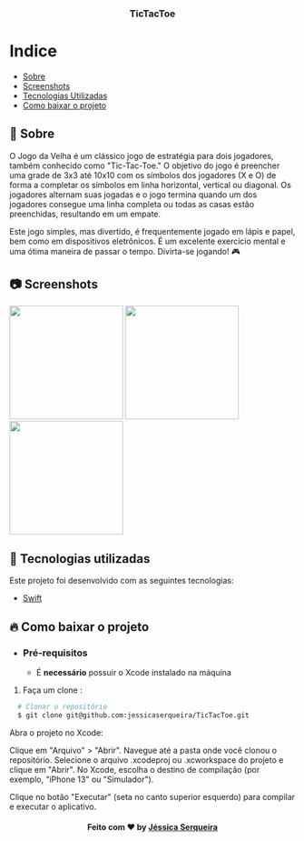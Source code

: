 <h3 align="center">
    <br><br>
    <b>TicTacToe</b> 
</h3>

<p align="center">
  <a href="https://www.linkedin.com/in/jessica-serqueira-939802ba/">
  </a>
</p>

# Indice

- [Sobre](#-sobre)
- [Screenshots](#-sobre)
- [Tecnologias Utilizadas](#-tecnologias-utilizadas)
- [Como baixar o projeto](#-como-baixar-o-projeto)


## 🔖 Sobre

O Jogo da Velha é um clássico jogo de estratégia para dois jogadores, também conhecido como "Tic-Tac-Toe." O objetivo do jogo é preencher uma grade de 3x3 até 10x10 com os símbolos dos jogadores (X e O) de forma a completar os símbolos em linha horizontal, vertical ou diagonal. Os jogadores alternam suas jogadas e o jogo termina quando um dos jogadores consegue uma linha completa ou todas as casas estão preenchidas, resultando em um empate.

Este jogo simples, mas divertido, é frequentemente jogado em lápis e papel, bem como em dispositivos eletrônicos. É um excelente exercício mental e uma ótima maneira de passar o tempo. Divirta-se jogando! 🎮

## 📷 Screenshots
<img src="https://github.com/jessicaserqueira/TicTacToe/assets/98955531/e19c5e40-89c5-444d-98da-357389740514" width="200" />
<img src="https://github.com/jessicaserqueira/TicTacToe/assets/98955531/e8c6552f-075d-47ef-97d8-dad3c02f7e5c" width="200" />
<img src="https://github.com/jessicaserqueira/TicTacToe/assets/98955531/162f6d2b-e315-4ddf-af84-4de479e2a57c" width="200" />

## 🚀 Tecnologias utilizadas
Este projeto foi desenvolvido com as seguintes tecnologias:

- [Swift](https://www.swift.org/documentation/)

## 🔥 Como baixar o projeto

- ### **Pré-requisitos**

  - É **necessário** possuir o Xcode instalado na máquina

1. Faça um clone :

```sh
  # Clonar o repositório
  $ git clone git@github.com:jessicaserqueira/TicTacToe.git
```

Abra o projeto no Xcode:

Clique em "Arquivo" > "Abrir".
Navegue até a pasta onde você clonou o repositório.
Selecione o arquivo .xcodeproj ou .xcworkspace do projeto e clique em "Abrir".
No Xcode, escolha o destino de compilação (por exemplo, "iPhone 13" ou "Simulador").

Clique no botão "Executar" (seta no canto superior esquerdo) para compilar e executar o aplicativo.

<h4 align="center">
    Feito com ❤️ by <a href="https://www.linkedin.com/in/jessica-serqueira-939802ba/" target="_blank">Jéssica Serqueira</a>
</h4>


